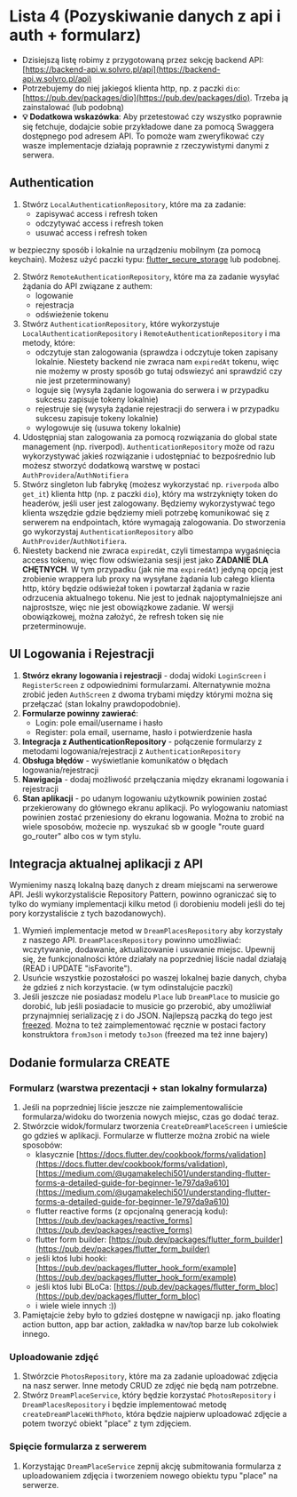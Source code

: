 # Lista 4 (Pozyskiwanie danych z api i auth + formularz)

- Dzisiejszą listę robimy z przygotowaną przez sekcję backend API: [https://backend-api.w.solvro.pl/api](https://backend-api.w.solvro.pl/api)
- Potrzebujemy do niej jakiegoś klienta http, np. z paczki `dio`: [https://pub.dev/packages/dio](https://pub.dev/packages/dio). Trzeba ją zainstalować (lub podobną)
- **💡 Dodatkowa wskazówka**: Aby przetestować czy wszystko poprawnie się fetchuje, dodajcie sobie przykładowe dane za pomocą Swaggera dostępnego pod adresem API. To pomoże wam zweryfikować czy wasze implementacje działają poprawnie z rzeczywistymi danymi z serwera.

## Authentication

1. Stwórz `LocalAuthenticationRepository`, które ma za zadanie:
    - zapisywać access i refresh token
    - odczytywać access i refresh token
    - usuwać access i refresh token

 w bezpieczny sposób i lokalnie na urządzeniu mobilnym (za pomocą keychain). Możesz użyć paczki typu: [flutter_secure_storage](https://pub.dev/packages/flutter_secure_storage) lub podobnej.  

2. Stwórz `RemoteAuthenticationRepository`, które ma za zadanie wysyłać żądania do API związane z authem:
    - logowanie
    - rejestracja
    - odświeżenie tokenu
3. Stwórz `AuthenticationRepository`, które wykorzystuje `LocalAuthenticationRepository` i `RemoteAuthenticationRepository` i ma metody, które:
    - odczytuje stan zalogowania (sprawdza i odczytuje token zapisany lokalnie. Niestety backend nie zwraca nam `expiredAt` tokenu, więc nie możemy w prosty sposób go tutaj odswiezyć ani sprawdzić czy nie jest przeterminowany)
    - loguje się (wysyła żądanie logowania do serwera i w przypadku sukcesu zapisuje tokeny lokalnie)
    - rejestruje się (wysyła żądanie rejestracji do serwera i w przypadku sukcesu zapisuje tokeny lokalnie)
    - wylogowuje się (usuwa tokeny lokalnie)
4. Udostępniaj stan zalogowania za pomocą rozwiązania do global state management (np. riverpod). `AuthenticationRepository` może od razu wykorzystywać jakieś rozwiązanie i udostępniać to bezpośrednio lub możesz stworzyć dodatkową warstwę w postaci `AuthProvidera`/`AuthNotifiera`
5. Stwórz singleton lub fabrykę (możesz wykorzystać np. `riverpoda` albo `get_it`) klienta http (np. z paczki `dio`), który ma wstrzyknięty token do headerów, jeśli user jest zalogowany. Będziemy wykorzystywać tego klienta wszędzie gdzie będziemy mieli potrzebę komunikować się z serwerem na endpointach, które wymagają zalogowania. Do stworzenia go wykorzystaj `AuthenticationRepository` albo `AuthProvider`/`AuthNotifiera`.
6. Niestety backend nie zwraca `expiredAt`, czyli timestampa wygaśnięcia access tokenu, więc flow odświeżania sesji jest jako **ZADANIE DLA CHĘTNYCH**. W tym przypadku (jak nie ma `expiredAt`) jedyną opcją jest zrobienie wrappera lub proxy na wysyłane żądania lub całego klienta http, który będzie odświeżał token i powtarzał żądania w razie odrzucenia aktualnego tokenu. Nie jest to jednak najoptymalniejsze ani najprostsze, więc nie jest obowiązkowe zadanie. W wersji obowiązkowej, można założyć, że refresh token się nie przeterminowuje. 

## UI Logowania i Rejestracji

1. **Stwórz ekrany logowania i rejestracji** - dodaj widoki `LoginScreen` i `RegisterScreen` z odpowiednimi formularzami. Alternatywnie można zrobić jeden `AuthScreen` z dwoma trybami między którymi można się przełączać (stan lokalny prawdopodobnie).
2. **Formularze powinny zawierać**:
   - Login: pole email/username i hasło
   - Register: pola email, username, hasło i potwierdzenie hasła
3. **Integracja z AuthenticationRepository** - połączenie formularzy z metodami logowania/rejestracji z `AuthenticationRepository`
4. **Obsługa błędów** - wyświetlanie komunikatów o błędach logowania/rejestracji
5. **Nawigacja** - dodaj możliwość przełączania między ekranami logowania i rejestracji
6. **Stan aplikacji** - po udanym logowaniu użytkownik powinien zostać przekierowany do głównego ekranu aplikacji. Po wylogowaniu natomiast powinien zostać przeniesiony do ekranu logowania. Można to zrobić na wiele sposobów, możecie np. wyszukać sb w google "route guard go_router" albo cos w tym stylu.

## Integracja aktualnej aplikacji z API

Wymienimy naszą lokalną bazę danych z dream miejscami na serwerowe API. Jeśli wykorzystaliście Repository Pattern, powinno ograniczać się to tylko do wymiany implementacji kilku metod (i dorobieniu modeli jeśli do tej pory korzystaliście z tych bazodanowych).

1. Wymień implementacje metod w `DreamPlacesRepository` aby korzystały z naszego API. `DreamPlacesRepository` powinno umożliwiać: wczytywanie, dodawanie, aktualizowanie i usuwanie miejsc. Upewnij się, że funkcjonalności które działały na poprzedniej liście nadal działają (READ i UPDATE "isFavorite").
2. Usuńcie wszystkie pozostałości po waszej lokalnej bazie danych, chyba że gdzieś z nich korzystacie. (w tym odinstalujcie paczki)
3. Jeśli jeszcze nie posiadasz modelu `Place` lub `DreamPlace` to musicie go dorobić, lub jeśli posiadacie to musicie go przerobić, aby umożliwiał przynajmniej serializację z i do JSON. Najlepszą paczką do tego jest [freezed](https://pub.dev/packages/freezed). Można to też zaimplementować ręcznie w postaci factory konstruktora `fromJson` i metody `toJson` (freezed ma też inne bajery)

## Dodanie formularza CREATE

### Formularz (warstwa prezentacji + stan lokalny formularza)

1. Jeśli na poprzedniej liście jeszcze nie zaimplementowaliście formularza/widoku do tworzenia nowych miejsc, czas go dodać teraz.
2. Stwórzcie widok/formularz tworzenia `CreateDreamPlaceScreen` i umieście go gdzieś w aplikacji. Formularze w flutterze można zrobić na wiele sposobów:
    - klasycznie [https://docs.flutter.dev/cookbook/forms/validation](https://docs.flutter.dev/cookbook/forms/validation), [https://medium.com/@ugamakelechi501/understanding-flutter-forms-a-detailed-guide-for-beginner-1e797da9a610](https://medium.com/@ugamakelechi501/understanding-flutter-forms-a-detailed-guide-for-beginner-1e797da9a610)
    - flutter reactive forms (z opcjonalną generacją kodu): [https://pub.dev/packages/reactive_forms](https://pub.dev/packages/reactive_forms)
    - flutter form builder: [https://pub.dev/packages/flutter_form_builder](https://pub.dev/packages/flutter_form_builder)
    - jeśli ktoś lubi hooki: [https://pub.dev/packages/flutter_hook_form/example](https://pub.dev/packages/flutter_hook_form/example)
    - jeśli ktoś lubi BLoCa: [https://pub.dev/packages/flutter_form_bloc](https://pub.dev/packages/flutter_form_bloc)
    - i wiele wiele innych :))
3. Pamiętajcie żeby było to gdzieś dostępne w nawigacji np. jako floating action button, app bar action, zakładka w nav/top barze lub cokolwiek innego.

### Uploadowanie zdjęć

1. Stwórzcie `PhotosRepository`, które ma za zadanie uploadować zdjęcia na nasz serwer. Inne metody CRUD ze zdjęć nie będą nam potrzebne.
2. Stwórz `DreamPlaceService`, który będzie korzystać `PhotosRepository` i `DreamPlacesRepository` i będzie implementować metodę `createDreamPlaceWithPhoto`, która będzie najpierw uploadować zdjęcie a potem tworzyć obiekt "place" z tym zdjęciem.

### Spięcie formularza z serwerem

1. Korzystając `DreamPlaceService` zepnij akcję submitowania formularza z uploadowaniem zdjęcia i tworzeniem nowego obiektu typu "place" na serwerze.
